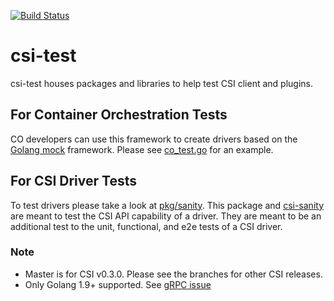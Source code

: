 [![Build Status](https://travis-ci.org/kubernetes-csi/csi-test.svg?branch=master)](https://travis-ci.org/kubernetes-csi/csi-test)
# csi-test
csi-test houses packages and libraries to help test CSI client and plugins.

## For Container Orchestration Tests
CO developers can use this framework to create drivers based on the
[Golang mock](https://github.com/golang/mock) framework. Please see
[co_test.go](test/co_test.go) for an example.

## For CSI Driver Tests
To test drivers please take a look at [pkg/sanity](https://github.com/kubernetes-csi/csi-test/tree/master/pkg/sanity).
This package and [csi-sanity](https://github.com/kubernetes-csi/csi-test/tree/master/cmd/csi-sanity) are meant to test
the CSI API capability of a driver. They are meant to be an additional test to the unit, functional, and e2e tests of a
CSI driver.

### Note

* Master is for CSI v0.3.0. Please see the branches for other CSI releases.
* Only Golang 1.9+ supported. See [gRPC issue](https://github.com/grpc/grpc-go/issues/711#issuecomment-326626790)
